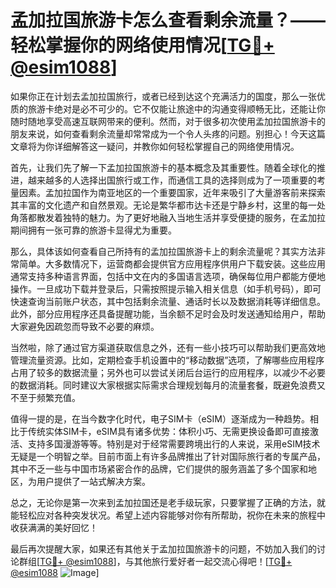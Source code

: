 # 孟加拉国旅游卡怎么查看剩余流量？——轻松掌握你的网络使用情况[[TG💪+ @esim1088](https://t.me/s/esim1088)]

如果你正在计划去孟加拉国旅行，或者已经到达这个充满活力的国度，那么一张优质的旅游卡绝对是必不可少的。它不仅能让旅途中的沟通变得顺畅无比，还能让你随时随地享受高速互联网带来的便利。然而，对于很多初次使用孟加拉国旅游卡的朋友来说，如何查看剩余流量却常常成为一个令人头疼的问题。别担心！今天这篇文章将为你详细解答这一疑问，并教你如何轻松掌握自己的网络使用情况。

首先，让我们先了解一下孟加拉国旅游卡的基本概念及其重要性。随着全球化的推进，越来越多的人选择出国旅行或工作，而通信工具的选择则成为了一项重要的考量因素。孟加拉国作为南亚地区的一个重要国家，近年来吸引了大量游客前来探索其丰富的文化遗产和自然景观。无论是繁华都市达卡还是宁静乡村，这里的每一处角落都散发着独特的魅力。为了更好地融入当地生活并享受便捷的服务，在孟加拉期间拥有一张可靠的旅游卡显得尤为重要。

那么，具体该如何查看自己所持有的孟加拉国旅游卡上的剩余流量呢？其实方法非常简单。大多数情况下，运营商都会提供官方应用程序供用户下载安装。这些应用通常支持多种语言界面，包括中文在内的多国语言选项，确保每位用户都能方便地操作。一旦成功下载并登录后，只需按照提示输入相关信息（如手机号码），即可快速查询当前账户状态，其中包括剩余流量、通话时长以及数据消耗等详细信息。此外，部分应用程序还具备提醒功能，当余额不足时会及时发送通知给用户，帮助大家避免因疏忽而导致不必要的麻烦。

当然啦，除了通过官方渠道获取信息之外，还有一些小技巧可以帮助我们更高效地管理流量资源。比如，定期检查手机设置中的“移动数据”选项，了解哪些应用程序占用了较多的数据流量；另外也可以尝试关闭后台运行的应用程序，以减少不必要的数据消耗。同时建议大家根据实际需求合理规划每月的流量套餐，既避免浪费又不至于频繁充值。

值得一提的是，在当今数字化时代，电子SIM卡（eSIM）逐渐成为一种趋势。相比于传统实体SIM卡，eSIM具有诸多优势：体积小巧、无需更换设备即可直接激活、支持多国漫游等等。特别是对于经常需要跨境出行的人来说，采用eSIM技术无疑是一个明智之举。目前市面上有许多品牌推出了针对国际旅行者的专属产品，其中不乏一些与中国市场紧密合作的品牌，它们提供的服务涵盖了多个国家和地区，为用户提供了一站式解决方案。

总之，无论你是第一次来到孟加拉国还是老手级玩家，只要掌握了正确的方法，就能轻松应对各种突发状况。希望上述内容能够对你有所帮助，祝你在未来的旅程中收获满满的美好回忆！

最后再次提醒大家，如果还有其他关于孟加拉国旅游卡的问题，不妨加入我们的讨论群组[[TG💪+ @esim1088](https://t.me/s/esim1088)]，与其他旅行爱好者一起交流心得吧！[[TG💪+ @esim1088](https://t.me/s/esim1088) ![Image](https://i.postimg.cc/4NQfJmqS/Snipaste-2025-05-13-00-14-12.png)]
